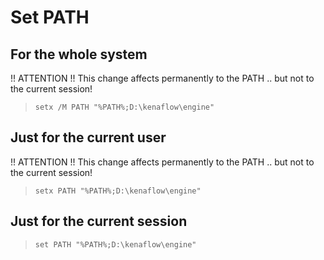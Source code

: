 # Set PATH

## For the whole system
!! ATTENTION !!
This change affects permanently to the PATH .. but not to the current session!
> `setx /M PATH "%PATH%;D:\kenaflow\engine"`

## Just for the current user
!! ATTENTION !!
This change affects permanently to the PATH .. but not to the current session!
> `setx PATH "%PATH%;D:\kenaflow\engine"`

## Just for the current session
> `set PATH "%PATH%;D:\kenaflow\engine"`
